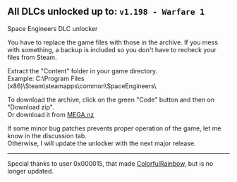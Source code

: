 ## All DLCs unlocked up to: `v1.198 - Warfare 1`

Space Engineers DLC unlocker

You have to replace the game files with those in the archive.
If you mess with something, a backup is included so you don't have to recheck your files from Steam.

Extract the "Content" folder in your game directory.  
Example: C:\Program Files (x86)\Steam\steamapps\common\SpaceEngineers\

To download the archive, click on the green "Code" button and then on "Download zip".  
Or download it from [MEGA.nz](https://mega.nz/file/OVATzSRQ#CK0PE4lREO5panNIModG2zLOZ0TXQl-jNMd5vc-0fBg)

If some minor bug patches prevents proper operation of the game, let me know in the discussion tab.  
Otherwise, I will update the unlocker with the next major release.

---

Special thanks to user 0x000015, that made [ColorfulRainbow](https://github.com/0x000015/ColorfulRainbow), but is no longer updated.

